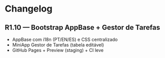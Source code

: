 # Changelog

## R1.10 — Bootstrap AppBase + Gestor de Tarefas
- AppBase com i18n (PT/EN/ES) e CSS centralizado
- MiniApp Gestor de Tarefas (tabela editável)
- GitHub Pages + Preview (staging) + CI leve
